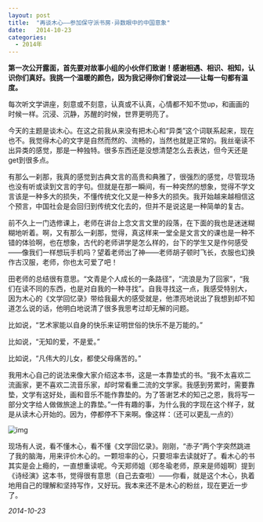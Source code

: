 ```yaml
---
layout: post
title:  "再谈木心——参加保守派书房·异数眼中的中国意象"
date:   2014-10-23
categories: 
  - 2014年
---
```


**第一次公开露面，首先要对故事小组的小伙伴们致谢！感谢相遇、相识、相知，认识你们真好。我挑一个温暖的颜色，因为我记得你们曾说过——让每一句都有温度。**

每次听文学讲座，刻意或不刻意，认真或不认真，心情都不知不觉up，和画画的时候一样。沉浸、沉静，苏醒的时候，世界更明亮了。

今天的主题是谈木心。在这之前我从来没有把木心和“异类”这个词联系起来，现在也不。我觉得木心的文字是自然而然的、流畅的，当然也就是正常的。我丝毫读不出异类的感觉，那是一种独特。很多东西还是没想清楚怎么去表达，但今天还是get到很多点。

有那么一刹那，我真的感觉到古典文言的高贵和典雅了，很强烈的感觉，尽管现场也没有听或读到文言的字句。但就是在那一瞬间，有一种突然的想象，觉得不学文言该是一种多大的损失，不懂传统文化又是一种多大的损失。我开始越来越相信这个预言，中国社会是会回归到传统文化去的，但并不是说这是一种简单的复古。

前不久上一门选修课上，老师在讲台上念文言文里的段落，在下面的我也是迷迷糊糊地听着。啊，又有那么一刹那，觉得，真这样来一堂全是文言文的课也是一种不错的体验啊，也在想象，古代的老师讲学是怎么样的，台下的学生又是作何感受——像我们一样想玩手机吗？望着老师出了神——老师胡子顿时飞长，衣服也幻换作古汉服，老师，你也太可爱了吧！

田老师的总结很有意思。“文青是个人成长的一条路径”，“流浪是为了回家”，“我们在读不同的东西，也是对自我的一种寻找”。自我寻找这一点，我感受特别大，因为木心的《文学回忆录》带给我最大的感受就是，他漂亮地说出了我想到却不知道怎么说的话，他明白地说清了很多我思考过却无解的问题。

比如说，“艺术家能以自身的快乐来证明世俗的快乐不是万能的。”

比如说，“无知的爱，不是爱。”

比如说，“凡伟大的儿女，都使父母痛苦的。”

我用木心自己的说法来像大家介绍这本书，这是一本靠垫式的书。“我不太喜欢二流画家，更不喜欢二流音乐家，却时常看重二流的文学家。我感到劳累时，需要靠垫，文学有这好处，画和音乐不能作靠垫的。为了答谢艺术的知己之恩，我将写一部分文字给人做做旅途上的靠垫。”一件有趣的事，为什么我的字现在这个样子，就是从读木心开始的。因为，停都停不下来啊。像这样：（还可以更乱一点的）

![img](E:\articles.zhanzhuoxuan.com\pics\1.jpg)

现场有人说，看不懂木心，看不懂《文学回忆录》。刚刚，“赤子”两个字突然跳进了我的脑海，用来评价木心的。一颗坦率的心，只要坦率去读就好了。看木心的书其实是会上瘾的，一直想重读呢。今天郑师姐（郑冬瑜老师，原来是师姐啊）提到《诗经演》这本书，觉得很有意思（自己去查啦）——你看，就是这个木心，执着地用自己的理解和坚持写作，又好玩。我本来还不是木心的粉丝，现在更近一步了。



*2014-10-23*